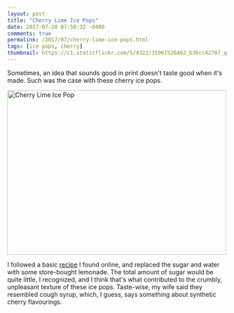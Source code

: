 ```yaml
---
layout: post
title: "Cherry Lime Ice Pops"
date: 2017-07-20 07:50:32 -0400
comments: true
permalink: /2017/07/cherry-lime-ice-pops.html
tags: [ice pops, cherry]
thumbnail: https://c1.staticflickr.com/5/4322/35961526462_b36cc42707_q.jpg
---
```


Sometimes, an idea that sounds good in print doesn't taste good when it's
made. Such was the case with these cherry ice pops.

<a data-flickr-embed="true"  href="https://www.flickr.com/photos/gnuf/35961526462/in/dateposted/" title="Cherry Lime Ice Pop"><img src="https://farm5.staticflickr.com/4322/35961526462_b36cc42707.jpg" width="500" height="375" alt="Cherry Lime Ice Pop"></a><script async src="//embedr.flickr.com/assets/client-code.js" charset="utf-8"></script>

I followed a basic
[recipe](http://www.skinnytaste.com/cherry-lime-ice-pops/) I found online,
and replaced the sugar and water with some store-bought lemonade. The
total amount of sugar would be quite little, I recognized, and I
think that's what contributed to the crumbly, unpleasant texture of these
ice pops. Taste-wise, my wife said they resembled cough syrup, which,
I guess, says something about synthetic cherry flavourings.
